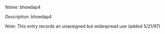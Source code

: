 _Name:_ bhoedap4

_Description:_ bhoedap4

_Note:_ This entry records an unassigned but widespread use
(added 5/21/97)

